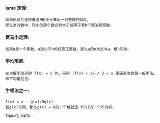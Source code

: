 #### lame 定理:
```
如果用欧几里得算法用K步计算出一对整数的GCD,
那么这对数中，较小的那个数必然大于或等于第K个斐波那契数。
```
#### 费马小定理:
```
如果n是一个素数，a是小于n的任意正整数，那么a的n次方与a，模n同余。
```
#### 平均阻尼:
```
在求解不动点即 f(x) = x 时，采用 (f(x) + x) / 2 = x 来逼近收敛是一般手法。
即平均阻尼法。
```
#### 牛顿法之一:
```
f(x) = x - g(x)/Dg(x)
若g(x)可微，那么g(x) = 0的一个解就是 f(x)的一个不动点。
```

```
THANKS MATH !
```
